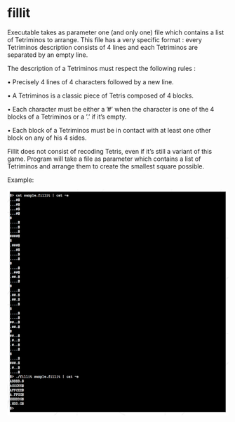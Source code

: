 # fillit

Executable takes as parameter one (and only one) file which contains a
list of Tetriminos to arrange. This file has a very specific format : every Tetriminos
description consists of 4 lines and each Tetriminos are separated by an empty line.

The description of a Tetriminos must respect the following rules :

• Precisely 4 lines of 4 characters followed by a new line.

• A Tetriminos is a classic piece of Tetris composed of 4 blocks.

• Each character must be either a ’#’ when the character is one of the 4 blocks of
a Tetriminos or a ’.’ if it’s empty.

• Each block of a Tetriminos must be in contact with at least one other block on
any of his 4 sides.

Fillit does not consist of recoding Tetris, even if it’s still a variant of this game.
Program will take a file as parameter which contains a list of Tetriminos and
arrange them to create the smallest square possible.

Example:

![Alt text](https://github.com/vitalyten/fillit/blob/master/fillit.png)
